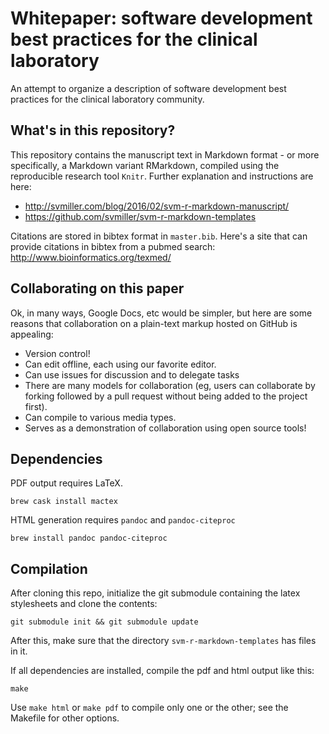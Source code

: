# Whitepaper: software development best practices for the clinical laboratory

An attempt to organize a description of software development best
practices for the clinical laboratory community.

## What's in this repository?

This repository contains the manuscript text in Markdown format - or
more specifically, a Markdown variant RMarkdown, compiled using the
reproducible research tool ``Knitr``. Further explanation and
instructions are here:

- http://svmiller.com/blog/2016/02/svm-r-markdown-manuscript/
- https://github.com/svmiller/svm-r-markdown-templates

Citations are stored in bibtex format in ``master.bib``. Here's a site
that can provide citations in bibtex from a pubmed search:
http://www.bioinformatics.org/texmed/

## Collaborating on this paper

Ok, in many ways, Google Docs, etc would be simpler, but here are some
reasons that collaboration on a plain-text markup hosted on GitHub is
appealing:

- Version control!
- Can edit offline, each using our favorite editor.
- Can use issues for discussion and to delegate tasks
- There are many models for collaboration (eg, users can collaborate by forking followed by a pull request without being added to the project first).
- Can compile to various media types.
- Serves as a demonstration of collaboration using open source tools!

## Dependencies

PDF output requires LaTeX.

```
brew cask install mactex
```

HTML generation requires ``pandoc`` and ``pandoc-citeproc``

```
brew install pandoc pandoc-citeproc
```

## Compilation

After cloning this repo, initialize the git submodule containing the
latex stylesheets and clone the contents:

```
git submodule init && git submodule update
```

After this, make sure that the directory ``svm-r-markdown-templates`` has files in it.

If all dependencies are installed, compile the pdf and html output like this:

```
make
```

Use ``make html`` or ``make pdf`` to compile only one or the other;
see the Makefile for other options.

